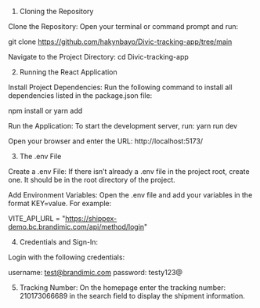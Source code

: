 1. Cloning the Repository

Clone the Repository:
Open your terminal or command prompt and run:

git clone https://github.com/hakynbayo/Divic-tracking-app/tree/main

Navigate to the Project Directory:
cd Divic-tracking-app

2. Running the React Application

Install Project Dependencies:
Run the following command to install all dependencies listed in the package.json file:

npm install or yarn add

Run the Application:
To start the development server, run:
yarn run dev

Open your browser and enter the URL:
http://localhost:5173/

3. The .env File

Create a .env File:
If there isn’t already a .env file in the project root, create one. It should be in the root directory of the project.

Add Environment Variables:
Open the .env file and add your variables in the format KEY=value. For example:

VITE_API_URL = "https://shippex-demo.bc.brandimic.com/api/method/login"

4. Credentials and Sign-In:

Login with the following credentials:

username: test@brandimic.com
password: testy123@

5. Tracking Number:
   On the homepage enter the tracking number: 210173066689 in the search field to display the shipment information.
